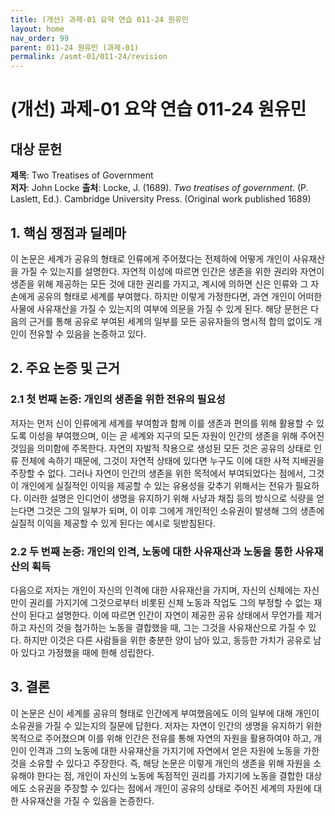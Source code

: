 ```yaml
---
title: (개선) 과제-01 요약 연습 011-24 원유민
layout: home
nav_order: 99
parent: 011-24 원유민 (과제-01)
permalink: /asmt-01/011-24/revision
---
```


# (개선) 과제-01 요약 연습 011-24 원유민 


## 대상 문헌
**제목**: Two Treatises of Government  
**저자**: John Locke 
**출처**: Locke, J. (1689). *Two treatises of government*. (P. Laslett, Ed.). Cambridge University Press. (Original work published 1689)

## 1. 핵심 쟁점과 딜레마  
이 논문은 세계가 공유의 형태로 인류에게 주어졌다는 전제하에 어떻게 개인이 사유재산을 가질 수 있는지를 설명한다. 자연적 이성에 따르면 인간은 생존을 위한 권리와 자연이 생존을 위해 제공하는 모든 것에 대한 권리를 가지고, 계시에 의하면 신은 인류와 그 자손에게 공유의 형태로 세계를 부여했다. 하지만 이렇게 가정한다면, 과연 개인이 어떠한 사물에 사유재산을 가질 수 있는지의 여부에 의문을 가질 수 있게 된다. 해당 문헌은 다음의 근거를 통해 공유로 부여된 세계의 일부를 모든 공유자들의 명시적 합의 없이도 개인이 전유할 수 있음을 논증하고 있다. 

## 2. 주요 논증 및 근거  

### 2.1 첫 번째 논증: 개인의 생존을 위한 전유의 필요성  
저자는 먼저 신이 인류에게 세계를 부여함과 함께 이를 생존과 편의를 위해 활용할 수 있도록 이성을 부여했으며, 이는 곧 세계와 지구의 모든 자원이 인간의 생존을 위해 주어진 것임을 의미함에 주목한다. 자연의 자발적 작용으로 생성된 모든 것은 공유의 상태로 인류 전체에 속하기 때문에, 그것이 자연적 상태에 있다면 누구도 이에 대한 사적 지배권을 주장할 수 없다. 그러나 자연이 인간의 생존을 위한 목적에서 부여되었다는 점에서, 그것이 개인에게 실질적인 이익을 제공할 수 있는 유용성을 갖추기 위해서는 전유가 필요하다. 이러한 설명은 인디언이 생명을 유지하기 위해 사냥과 채집 등의 방식으로 식량을 얻는다면 그것은 그의 일부가 되며, 이 이후 그에게 개인적인 소유권이 발생해 그의 생존에 실질적 이익을 제공할 수 있게 된다는 예시로 뒷받침된다.

### 2.2 두 번째 논증: 개인의 인격, 노동에 대한 사유재산과 노동을 통한 사유재산의 획득  
다음으로 저자는 개인이 자신의 인격에 대한 사유재산을 가지며, 자신의 신체에는 자신만이 권리를 가지기에 그것으로부터 비롯된 신체 노동과 작업도 그의 부정할 수 없는 재산이 된다고 설명한다. 이에 따르면 인간이 자연이 제공한 공유 상태에서 무언가를 제거하고 자신의 것을 첨가하는 노동을 결합했을 때, 그는 그것을 사유재산으로 가질 수 있다. 하지만 이것은 다른 사람들을 위한 충분한 양이 남아 있고, 동등한 가치가 공유로 남아 있다고 가정했을 때에 한해 성립한다.

## 3. 결론  
이 논문은 신이 세계를 공유의 형태로 인간에게 부여했음에도 이의 일부에 대해 개인이 소유권을 가질 수 있는지의 질문에 답한다. 저자는 자연이 인간의 생명을 유지하기 위한 목적으로 주어졌으며 이를 위해 인간은 전유를 통해 자연의 자원을 활용하여야 하고, 개인이 인격과 그의 노동에 대한 사유재산을 가지기에 자연에서 얻은 자원에 노동을 가한 것을 소유할 수 있다고 주장한다. 즉, 해당 논문은 이렇게 개인의 생존을 위해 자원을 소유해야 한다는 점, 개인이 자신의 노동에 독점적인 권리를 가지기에 노동을 결합한 대상에도 소유권을 주장할 수 있다는 점에서 개인이 공유의 상태로 주어진 세계의 자원에 대한 사유재산을 가질 수 있음을 논증한다.
